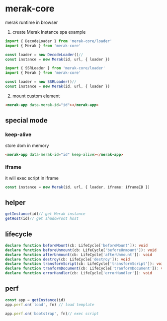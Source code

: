 # merak-core
merak runtime in browser

1. create Merak Instance
spa example
```ts
import { DecodeLoader } from 'merak-core/loader'
import { Merak } from 'merak-core'

const loader = new DecodeLoader()//
const instance = new Merak(id, url, { loader })
```
```ts
import { SSRLoader } from 'merak-core/loader'
import { Merak } from 'merak-core'

const loader = new SSRLoader()//
const instance = new Merak(id, url, { loader })
```


2. mount custom element
```html
<merak-app data-merak-id="id"></merak-app>

```

## special mode

### keep-alive

store dom in memory
```html
<merak-app data-merak-id="id" keep-alive></merak-app>
```

### iframe

it will exec script in iframe
```ts
const instance = new Merak(id, url, { loader, iframe: iframeID })
```


## helper
```ts
getInstance(id)// get Merak instance
getHost(id)// get shadowroot host
```


## lifecycle
```ts
declare function beforeMount(cb: LifeCycle['beforeMount']): void
declare function beforeUnmount(cb: LifeCycle['beforeUnmount']): void
declare function afterUnmount(cb: LifeCycle['afterUnmount']): void
declare function destroy(cb: LifeCycle['destroy']): void
declare function transformScript(cb: LifeCycle['transformScript']): void
declare function tranformDocument(cb: LifeCycle['tranformDocument']): void
declare function errorHandler(cb: LifeCycle['errorHandler']): void
```

## perf
```ts
const app = getInstance(id)
app.perf.on('load', fn) // load template

app.perf.on('bootstrap', fn)// exec script
```
